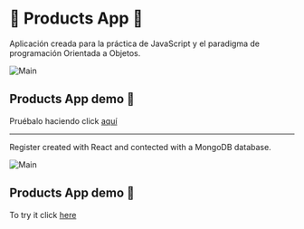 # 📝 Products App 📝
Aplicación creada para la práctica de JavaScript y el paradigma de programación Orientada a Objetos.

![Main](https://i.ibb.co/kBvRT7S/Products-App-screenshot.png)

## Products App demo 📌

Pruébalo haciendo click [aquí](https://oremorsiri.github.io/JS-products-app/)

***

Register created with React and contected with a MongoDB database.

![Main](https://i.ibb.co/kBvRT7S/Products-App-screenshot.png)

## Products App demo 📌

To try it click [here](https://oremorsiri.github.io/JS-products-app/)
